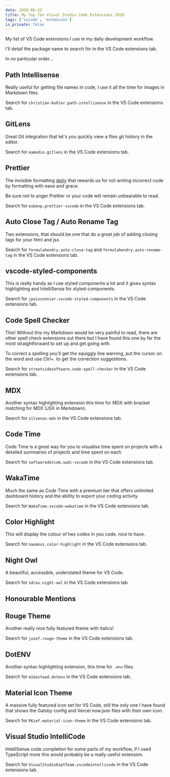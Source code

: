 ```yaml
---
date: 2020-06-22
title: My Top Ten Visual Studio Code Extensions 2020
tags: ['vscode', 'extension']
is_private: false
---
```


My list of VS Code extensions I use in my daily development workflow.

I'll detail the package name to search for in the VS Code extensions
tab.

In no particular order...

## Path Intellisense

Really useful for getting file names in code, I use it all the time
for images in Markdown files.

Search for `christian-kohler.path-intellisense` in the VS Code
extensions tab.

## GitLens

Great Git integration that let's you quickly view a files git history
in the editor.

<!-- cSpell:ignore eamodio,kohler -->

Search for `eamodio.gitlens` in the VS Code extensions tab.

## Prettier

The invisible formatting [deity] that rewards us for not writing
incorrect code by formatting with ease and grace.

Be sure not to anger Prettier or your code will remain unbearable to
read.

Search for `esbenp.prettier-vscode` in the VS Code extensions tab.

## Auto Close Tag / Auto Rename Tag

Two extensions, that should be one that do a great job of adding
closing tags for your html and jsx.

Search for `formulahendry.auto-close-tag` and
`formulahendry.auto-rename-tag` in the VS Code extensions tab.

## vscode-styled-components

This is really handy as I use styled components a _lot_ and it gives
syntax highlighting and IntelliSense for styled-components.

<!-- cSpell:ignore jpoissonnier,formulahendry -->

Search for `jpoissonnier.vscode-styled-components` in the VS Code
extensions tab.

## Code Spell Checker

This! Without this my Markdown would be very painful to read, there
are other spell check extensions out there but I have found this one
by far the most straightforward to set up and get going with.

To correct a spelling you'll get the squiggly line warning, put the
cursor on the word and use Ctrl+. to get the correction suggestions.

Search for `streetsidesoftware.code-spell-checker` in the VS Code
extensions tab.

## MDX

Another syntax highlighting extension this time for MDX with bracket
matching for MDX (JSX in Markdown).

<!-- cSpell:ignore silvenon -->

Search for `silvenon.mdx` in the VS Code extensions tab.

## Code Time

Code Time is a great way for you to visualise time spent on projects
with a detailed summaries of projects and time spent on each.

<!-- cSpell:ignore swdc,softwaredotcom -->

Search for `softwaredotcom.swdc-vscode` in the VS Code extensions tab.

## WakaTime

Much the same as Code Time with a premium tier that offers unlimited
dashboard history and the ability to export your coding activity.

Search for `WakaTime.vscode-wakatime` in the VS Code extensions tab.

## Color Highlight

This will display the colour of hex codes in you code. nice to have.

<!-- cSpell:ignore naumovs -->

Search for `naumovs.color-highlight` in the VS Code extensions tab.

## Night Owl

A beautiful, accessible, understated theme for VS Code.

<!-- cSpell:ignore sdras -->

Search for `sdras.night-owl` in the VS Code extensions tab.

## Honourable Mentions

## Rouge Theme

Another really nice fully featured theme with italics!

Search for `josef.rouge-theme` in the VS Code extensions tab.

## DotENV

Another syntax highlighting extension, this time for `.env` files.

Search for `mikestead.dotenv` in the VS Code extensions tab.

## Material Icon Theme

A massive fully featured icon set for VS Code, still the only one I
have found that shows the Gatsby config and Vercel now.json files with
their own icon.

<!-- cSpell:ignore PKief,mikestead -->

Search for `PKief.material-icon-theme` in the VS Code extensions tab.

## Visual Studio IntelliCode

<!-- cSpell:ignore intelli -->

IntelliSense code completion for some parts of my workflow, if I used
TypeScript more this would probably be a really useful extension.

<!-- cSpell:ignore expt,vscodeintellicode -->

Search for `VisualStudioExptTeam.vscodeintellicode` in the VS Code
extensions tab.

<!-- Links -->

[deity]: https://en.wikipedia.org/wiki/Deity
